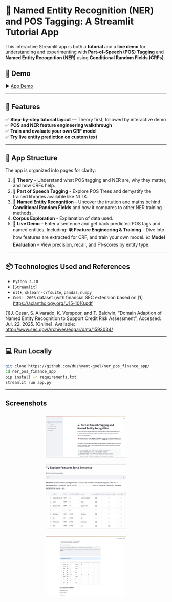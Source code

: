 # 🧠 Named Entity Recognition (NER) and POS Tagging: A Streamlit Tutorial App

This interactive Streamlit app is both a **tutorial** and a **live demo** for understanding and experimenting with **Part-of-Speech (POS) Tagging** 
and **Named Entity Recognition (NER)** using **Conditional Random Fields (CRFs)**.

## 🧪 Demo

▶️ [App Demo](https://ner-pos-finance-app.streamlit.app/)

---

## 🚀 Features

✅ **Step-by-step tutorial layout** — Theory first, followed by interactive demo  
✅ **POS and NER feature engineering walkthrough**  
✅ **Train and evaluate your own CRF model**  
✅ **Try live entity prediction on custom text**

---

## 🧱 App Structure

The app is organized into pages for clarity:

1. **📖 Theory** – Understand what POS tagging and NER are, why they matter, and how CRFs help.
2. **📖 Part of Speech Tagging** - Explore POS Trees and demystify the trained libraries available like NLTK.
3. **📖 Named Entity Recognition** - Uncover the intution and maths behind **Conditional Random Fields** and how it compares
  to other NER training methods.
4. **Corpus Exploration** - Explanation of data used.
5. **📝 Live Demo** – Enter a sentence and get back predicted POS tags and named entities. Including:
  **🛠️ Feature Engineering & Training** – Dive into how features are extracted for CRF, and train your own model.
  **📈 Model Evaluation** – View precision, recall, and F1-scores by entity type.


---

## 📦 Technologies Used and References

- `Python 3.10`
- [`Streamlit`]
- `nltk`, `sklearn-crfsuite`, `pandas`, `numpy`
- `CoNLL-2003` dataset (with financial SEC extension based on [1] https://aclanthology.org/U15-1010.pdf


[1]J. Cesar, S. Alvarado, K. Verspoor, and T. Baldwin, “Domain Adaption of Named Entity Recognition to Support Credit Risk Assessment”, 
Accessed: Jul. 22, 2025. [Online]. Available: http://www.sec.gov/Archives/edgar/data/1593034/                                                                            

---

## 💻 Run Locally

```bash
git clone https://github.com/dushyant-goel/ner_pos_finance_app/
cd ner_pos_finance_app
pip install -r requirements.txt
streamlit run app.py
```

---

## **Screenshots**

<div align="center">
    <img src="./screenshots/1.png" width="250" style="border:1px solid #ccc; margin: 10px;" />
    <img src="./screenshots/3.png" width="250" style="border:1px solid #ccc; margin: 10px;" />
    <img src="./screenshots/4.png" width="250" style="border:1px solid #ccc; margin: 10px;" />
</div>

